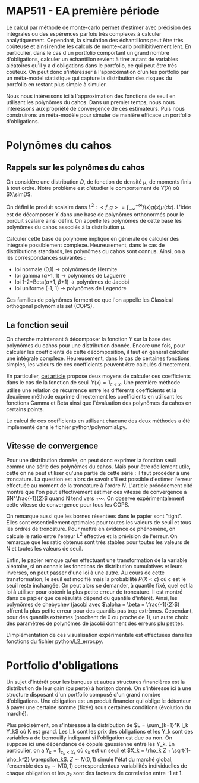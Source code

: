 # MAP511 - EA première période

Le calcul par méthode de monte-carlo permet d'estimer avec précision des intégrales ou des espérences parfois très complexes à calculer analytiquement. Cependant, la simulation des échantillons peut être très coûteuse et ainsi rendre les calculs de monte-carlo prohibitivement lent. En particulier, dans le cas d'un portfolio comportant un grand nombre d'obligations, calculer un échantillon revient à tirer autant de variables aléatoires qu'il y a d'obligations dans le portfolio, ce qui peut être très coûteux. On peut donc s'intéresser à l'approximation d'un tes portfolio par un méta-model statistique qui capture la distribution des risques du portfolio en restant plus simple à simuler.

Nous nous intéressons ici à l'approximation des fonctions de seuil en utilisant les polynômes du cahos. Dans un premier temps, nous nous intéressons aux propriété de convergence de ces estimateurs. Puis nous construirons un méta-modèle pour simuler de manière efficace un portfolio d'obligations.

# Polynômes du cahos

## Rappels sur les polynômes du cahos

On considère une distribution $D$, de fonction de densité $\mu$, de moments finis à tout ordre. Notre problème est d'étudier le comportement de $Y(X)$ où $X\simD$.

On défini le produit scalaire dans $L^2$ : $<f,g> = \int_{-\infty}^{+\infty} f(x)g(x)\mu(dx)$. L'idée est de décomposer Y dans une base de polynômes orthonormés pour le porduit scalaire ainsi défini. On appelle les polynômes de cette base les polynômes du cahos associés à la distribution $\mu$. 

Calculer cette base de polynôme implique en générale de calculer des intégrale possiblement complexe. Heureusement, dans le cas de distributions standards, les polynômes du cahos sont connus. Ainsi, on a les correspondances suivantes : 

- loi normale (0,1) -> polynômes de Hermite
- loi gamma ($\alpha$+1, 1) -> polynômes de Laguerre
- loi 1-2*Beta($\alpha$+1, $\beta$+1) -> polynômes de Jacobi
- loi uniforme (-1, 1) -> polynômes de Legendre

Ces familles de polynômes forment ce que l'on appelle les Classical orthogonal polynomials set (COPS). 

## La fonction seuil

On cherche maintenant à décomposer la fonction $Y$ sur la base des polynômes du cahos pour une distribution donnée. Encore une fois, pour calculer les coefficients de cette décomposition, il faut en général calculer une intégrale complexe. Heureusement, dans le cas de certaines fonctions simples, les valeurs de ces coefficients peuvent être calculés dirrectement.

En particulier, [cet article](https://hal.archives-ouvertes.fr/hal-03199734/document) propose deux moyens de calculer ces coefficients dans le cas de la fonction de seuil $Y(x) = 1_{c<x}$. Une première méthode utilise une relation de récurrence entre les différents coefficients et la deuxième méthode exprime dirrectement les coefficients en utilisant les fonctions Gamma et Beta ainsi que l'évaluation des polynômes du cahos en certains points.

Le calcul de ces coefficients en utilisant chacune des deux méthodes a été implémenté dans le fichier python/polynomial.py.

## Vitesse de convergence

Pour une distribution donnée, on peut donc exprimer la fonction seuil comme une série des polynômes du cahos. Mais pour être réellement utile, cette on ne peut utiliser qu'une partie de cette série : il faut procéder à une troncature. La question est alors de savoir s'il est possible d'estimer l'erreur effectuée au moment de la troncature à l'ordre $N$. L'article précédement cité montre que l'on peut effectivement estimer ces vitesse de convergence à $N^\frac{-1}{2}$ quand N tend vers $+\infty$. On observe expérimentalement cette vitesse de convergence pour tous les COPS. 

On remarque aussi que les bornes résentées dans le papier sont "tight". Elles sont essentiellement optimales pour toutes les valeurs de seuil et tous les ordres de troncature. Pour mettre en évidence ce phénomène, on calcule le ratio entre l'erreur $L^2$ effective et la prévision de l'erreur. On remarque que les ratio obtenus sont très stables pour toutes les valeurs de N et toutes les valeurs de seuil. 

Enfin, le papier remque qu'en effectuant une transformation de la variable aléatoire, si on connais les fonctions de distribution cumulatives et leurs inverses, on peut passer d'une loi à une autre. Au cours de cette transformation, le seuil est modifié mais la probabilité $P(X<c)$ où c est le seuil reste inchangée. On peut alors se demander, à quantile fixé, quel est la loi à utiliser pour obtenir la plus petite erreur de troncature. Il est montré dans ce papier que ce résulata dépend du quantile d'intérêt. Ainsi, les polynômes de chebychev (jacobi avec $\alpha = \beta = \frac{-1}{2}$) offrent la plus petite erreur pour des quantils pas trop extrèmes. Cependant, pour des quantils extrèmes (prochent de 0 ou proche de 1), un autre choix des paramètres de polynômes de jacobi donnent des erreurs plu petites. 

L'implémentation de ces visualisation expérimentale est effectuées dans les fonctions du fichier python/L2_error.py.

# Portfolio d'obligations

Un sujet d'intérêt pour les banques et autres structures financières est la distribution de leur gain (ou perte) à horizon donné. On s'intéresse ici à une structure disposant d'un portfolio composé d'un grand nombre d'obligations. Une obligation est un produit financier qui oblige le détenteur à payer une certaine somme (fixée) sous certaines conditions (évolution du marché). 

Plus précisément, on s'intéresse à la distribution de $L = \sum_{k=1}^K l_k Y_k$ où K est grand. Les l_k sont les prix des obligations et les Y_k sont des variables a de bernouilly indiquant si l'obligation est due ou non. On suppose ici une dépendance de copule gaussienne entre les Y_k. En particulier, on a $Y_k = 1_{c_k<X_k}$ où $c_k$ est un seuil et $X_k = \rho_k Z + \sqrt{1-\rho_k^2} \varepsilon_k$. $Z \sim N(0,1)$ simule l'état du marché global, l'ensemble des $\varepsilon_k \sim N(0,1)$ correspondentaux variabilités individuelles de chaque obligation et les $\rho_k$ sont des facteurs de correlation entre -1 et 1.





